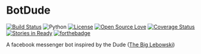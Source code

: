# BotDude
[![Build Status](https://travis-ci.org/manparvesh/BotDude.png)](https://travis-ci.org/manparvesh/BotDude) 
![Python](https://img.shields.io/badge/python-2.7-blue.svg) 
[![License](https://img.shields.io/badge/license-MIT-blue.svg)](https://raw.githubusercontent.com/swapagarwal/JARVIS-on-Messenger/master/LICENSE) 
[![Open Source Love](https://badges.frapsoft.com/os/v1/open-source.png?v=103)](https://github.com/manparvesh/BotDude/) 
[![Coverage Status](https://coveralls.io/repos/github/manparvesh/BotDude/badge.svg?branch=master)](https://coveralls.io/github/manparvesh/BotDude?branch=master)
[![Stories in Ready](https://badge.waffle.io/manparvesh/BotDude.svg?label=ready)](https://waffle.io/manparvesh/BotDude)
[![forthebadge](http://forthebadge.com/badges/built-with-swag.svg)](http://forthebadge.com)


A facebook messenger bot inspired by the Dude ([The Big Lebowski](http://www.imdb.com/title/tt0118715/))
